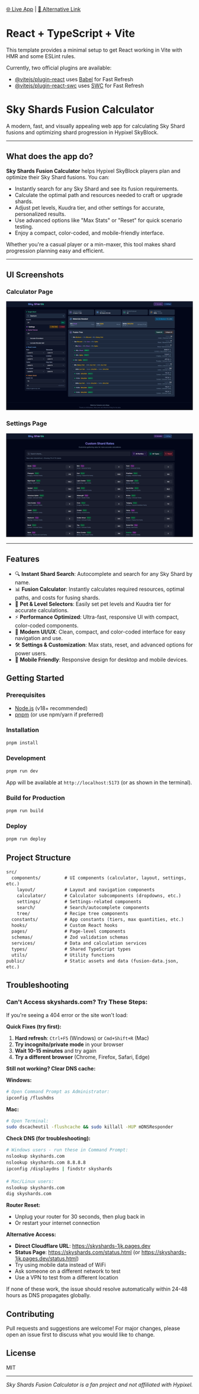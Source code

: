 [🌐 Live App](https://skyshards.com/) | [🔗 Alternative Link](https://skyshards-1jk.pages.dev/)

# React + TypeScript + Vite

This template provides a minimal setup to get React working in Vite with HMR and some ESLint rules.

Currently, two official plugins are available:

- [@vitejs/plugin-react](https://github.com/vitejs/vite-plugin-react/blob/main/packages/plugin-react) uses [Babel](https://babeljs.io/) for Fast Refresh
- [@vitejs/plugin-react-swc](https://github.com/vitejs/vite-plugin-react/blob/main/packages/plugin-react-swc) uses [SWC](https://swc.rs/) for Fast Refresh

# Sky Shards Fusion Calculator

A modern, fast, and visually appealing web app for calculating Sky Shard fusions and optimizing shard progression in Hypixel SkyBlock.

---

## What does the app do?

**Sky Shards Fusion Calculator** helps Hypixel SkyBlock players plan and optimize their Sky Shard fusions. You can:

- Instantly search for any Sky Shard and see its fusion requirements.
- Calculate the optimal path and resources needed to craft or upgrade shards.
- Adjust pet levels, Kuudra tier, and other settings for accurate, personalized results.
- Use advanced options like "Max Stats" or "Reset" for quick scenario testing.
- Enjoy a compact, color-coded, and mobile-friendly interface.

Whether you're a casual player or a min-maxer, this tool makes shard progression planning easy and efficient.

---

## UI Screenshots

### Calculator Page

![Calculator Page](./public/screenshots/calculator.png)

### Settings Page

![Settings Page](./public/screenshots/settings.png)

---

## Features

- 🔍 **Instant Shard Search**: Autocomplete and search for any Sky Shard by name.
- 📊 **Fusion Calculator**: Instantly calculates required resources, optimal paths, and costs for fusing shards.
- 🐸 **Pet & Level Selectors**: Easily set pet levels and Kuudra tier for accurate calculations.
- ⚡ **Performance Optimized**: Ultra-fast, responsive UI with compact, color-coded components.
- 🎨 **Modern UI/UX**: Clean, compact, and color-coded interface for easy navigation and use.
- 🛠️ **Settings & Customization**: Max stats, reset, and advanced options for power users.
- 📱 **Mobile Friendly**: Responsive design for desktop and mobile devices.

## Getting Started

### Prerequisites

- [Node.js](https://nodejs.org/) (v18+ recommended)
- [pnpm](https://pnpm.io/) (or use npm/yarn if preferred)

### Installation

```bash
pnpm install
```

### Development

```bash
pnpm run dev
```

App will be available at `http://localhost:5173` (or as shown in the terminal).

### Build for Production

```bash
pnpm run build
```

### Deploy

```bash
pnpm run deploy
```

## Project Structure

```
src/
  components/         # UI components (calculator, layout, settings, etc.)
    layout/           # Layout and navigation components
    calculator/       # Calculator subcomponents (dropdowns, etc.)
    settings/         # Settings-related components
    search/           # Search/autocomplete components
    tree/             # Recipe tree components
  constants/          # App constants (tiers, max quantities, etc.)
  hooks/              # Custom React hooks
  pages/              # Page-level components
  schemas/            # Zod validation schemas
  services/           # Data and calculation services
  types/              # Shared TypeScript types
  utils/              # Utility functions
public/               # Static assets and data (fusion-data.json, etc.)
```

## Troubleshooting

### Can't Access skyshards.com? Try These Steps:

If you're seeing a 404 error or the site won't load:

**Quick Fixes (try first):**

1. **Hard refresh**: `Ctrl+F5` (Windows) or `Cmd+Shift+R` (Mac)
2. **Try incognito/private mode** in your browser
3. **Wait 10-15 minutes** and try again
4. **Try a different browser** (Chrome, Firefox, Safari, Edge)

**Still not working? Clear DNS cache:**

**Windows:**

```bash
# Open Command Prompt as Administrator:
ipconfig /flushdns
```

**Mac:**

```bash
# Open Terminal:
sudo dscacheutil -flushcache && sudo killall -HUP mDNSResponder
```

**Check DNS (for troubleshooting):**

```bash
# Windows users - run these in Command Prompt:
nslookup skyshards.com
nslookup skyshards.com 8.8.8.8
ipconfig /displaydns | findstr skyshards

# Mac/Linux users:
nslookup skyshards.com
dig skyshards.com
```

**Router Reset:**

- Unplug your router for 30 seconds, then plug back in
- Or restart your internet connection

**Alternative Access:**

- **Direct Cloudflare URL**: https://skyshards-1jk.pages.dev
- **Status Page**: https://skyshards.com/status.html (or https://skyshards-1jk.pages.dev/status.html)
- Try using mobile data instead of WiFi
- Ask someone on a different network to test
- Use a VPN to test from a different location

If none of these work, the issue should resolve automatically within 24-48 hours as DNS propagates globally.

## Contributing

Pull requests and suggestions are welcome! For major changes, please open an issue first to discuss what you would like to change.

## License

MIT

---

_Sky Shards Fusion Calculator is a fan project and not affiliated with Hypixel._
